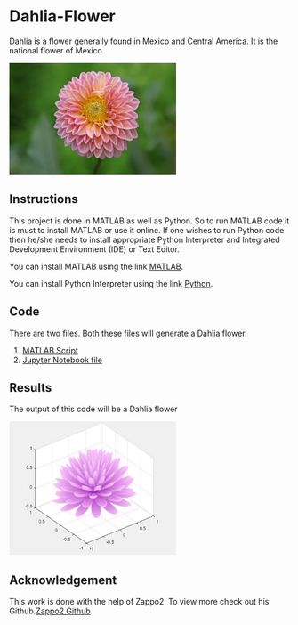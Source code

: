 # Dahlia-Flower
Dahlia is a flower generally found in Mexico and Central America. It is the national flower of Mexico

<img src="https://github.com/adarshkashyap15/Dahlia-Flower/blob/main/Dahlia.jpg" alt="Project Logo" width="300" height="200" />

## Instructions
This project is done in MATLAB as well as Python. So to run MATLAB code it is must to install MATLAB or use it online. If one wishes to run Python code then he/she needs to install appropriate Python Interpreter and Integrated Development Environment (IDE) or Text Editor.

You can install MATLAB using the link [MATLAB](https://www.mathworks.com/products/matlab.html).

You can install Python Interpreter using the link [Python](https://www.python.org/downloads/).

## Code
There are two files. Both these files will generate a Dahlia flower.

1. [MATLAB Script](https://github.com/adarshkashyap15/Dahlia-Flower/blob/main/Dahlia_flower.m)
2. [Jupyter Notebook file](https://github.com/adarshkashyap15/Dahlia-Flower/blob/main/Dahlia_flower.ipynb)

## Results
The output of this code will be a Dahlia flower

<img src="https://github.com/adarshkashyap15/Dahlia-Flower/blob/main/Dahlia%20output.JPG" alt="Output" width="300" height="240" />

## Acknowledgement
This work is done with the help of Zappo2. To view more check out his Github.[Zappo2 Github](http://spr.ly/6049PouzX)


